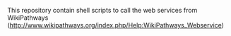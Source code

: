 This repository contain shell scripts to call the web services from WikiPathways (http://www.wikipathways.org/index.php/Help:WikiPathways_Webservice)

